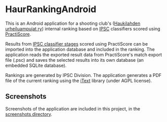 # HaurRankingAndroid 

This is an Android application for a shooting club's ([Haukilahden urheiluampujat ry](www.haur.fi)) internal ranking based on [IPSC](http://www.ipsc.org/) classifiers scored using [PractiScore](https://practiscore.com/).

Results from [IPSC classifier stages](http://www.ipsc.org/classification/icsStages.php) scored using PractiScore can be imported into the application database and included in the ranking. The application reads the exported result data from PractiScore's match export file (.psc) and saves the selected results into its own database (an embedded SQLite database). 

Rankings are generated by IPSC Division. The application generates a PDF file of the current ranking using the [iText](https://itextpdf.com/en) library (under AGPL license).

## Screenshots 

Screenshots of the application are included in this project, in the [screenshots directory](https://github.com/jarnovirta/HaurRankingAndroid/tree/master/screenshots).
